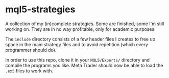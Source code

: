 # mql5-strategies
A collection of my (in)complete strategies. Some are finished, some I'm still working on. They are in no way profitable, only for academic purposes.

The `include` directory consists of a few header files I creates to free up space in the main strategy files and to avoid repetition (which every programmer should do).

In order to use this repo, clone it in your `MQL5/Experts/` directory and compile the programs you like. Meta Trader should now be able to load the `.ex5` files to work with.
